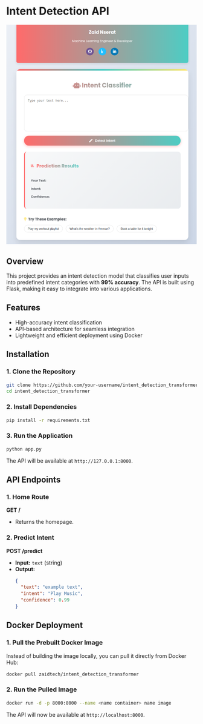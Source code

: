 # Intent Detection API

![Project Image](image.png)

## Overview
This project provides an intent detection model that classifies user inputs into predefined intent categories with **99% accuracy**. The API is built using Flask, making it easy to integrate into various applications.

## Features
- High-accuracy intent classification
- API-based architecture for seamless integration
- Lightweight and efficient deployment using Docker

## Installation

### 1. Clone the Repository
```sh
git clone https://github.com/your-username/intent_detection_transformer.git
cd intent_detection_transformer
```

### 2. Install Dependencies
```sh
pip install -r requirements.txt
```

### 3. Run the Application
```sh
python app.py
```

The API will be available at `http://127.0.0.1:8000`.

## API Endpoints

### 1. Home Route
**GET /**
- Returns the homepage.

### 2. Predict Intent
**POST /predict**
- **Input:** `text` (string)
- **Output:**
  ```json
  {
    "text": "example text",
    "intent": "Play Music",
    "confidence": 0.99
  }
  ```

## Docker Deployment

### 1. Pull the Prebuilt Docker Image
Instead of building the image locally, you can pull it directly from Docker Hub:
```sh
docker pull zaidtech/intent_detection_transformer
```

### 2. Run the Pulled Image
```sh
docker run -d -p 8000:8000 --name <name container> name image
```

The API will now be available at `http://localhost:8000`.


